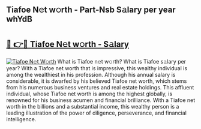 ## Tiafoe N𝚎t w𝚘rth - Part-Nsb S𝚊lary per year whYdB

# <h2><a href="http://gc35vv.nevu.top/?p=Tiafoe">🔗 👉🔴 Tiafoe N𝚎t w𝚘rth - S𝚊lary</a></h2>

[![Tiafoe N𝚎t W𝚘rth](https://i.imgur.com/Oavwk0R.jpeg)](http://gc35vv.nevu.top/?p=Tiafoe)
What is Tiafoe n𝚎t w𝚘rth? What is Tiafoe s𝚊lary per year?
With a Tiafoe net worth that is impressive, this wealthy individual is among the wealthiest in his profession. Although his annual salary is considerable, it is dwarfed by his believed Tiafoe net worth, which stems from his numerous business ventures and real estate holdings. This affluent individual, whose Tiafoe net worth is among the highest globally, is renowned for his business acumen and financial brilliance. With a Tiafoe net worth in the billions and a substantial income, this wealthy person is a leading illustration of the power of diligence, perseverance, and financial intelligence.
